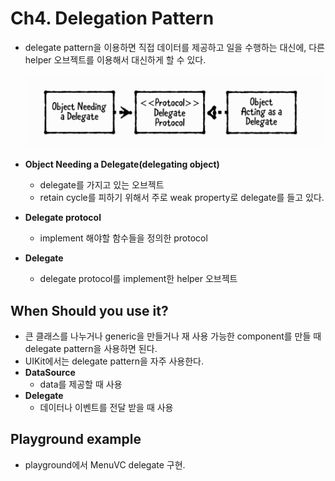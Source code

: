 # Ch4. Delegation Pattern

- delegate pattern을 이용하면 직접 데이터를 제공하고 일을 수행하는 대신에, 다른 helper 오브젝트를 이용해서 대신하게 할 수 있다.

   ![ch4-1](./assets/ch4-1.png)

- **Object Needing a Delegate(delegating object)**
  - delegate를 가지고 있는 오브젝트
  - retain cycle를 피하기 위해서 주로 weak property로 delegate를 들고 있다. 
- **Delegate protocol**
  - implement 해야할 함수들을 정의한 protocol 
- **Delegate**
  - delegate protocol를 implement한 helper 오브젝트 



## When Should you use it? 

- 큰 클래스를 나누거나 generic을 만들거나 재 사용 가능한 component를 만들 때 delegate pattern을 사용하면 된다. 
- UIKit에서는 delegate pattern을 자주 사용한다. 
- **DataSource**
  - data를 제공할 때 사용
- **Delegate**
  - 데이터나 이벤트를 전달 받을 때 사용 



## Playground example

- playground에서 MenuVC delegate 구현.